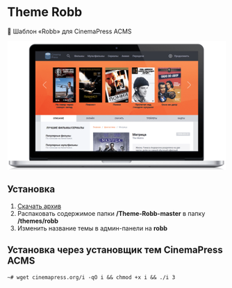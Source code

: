 # Theme Robb
:art: Шаблон «Robb» для CinemaPress ACMS

![Шаблон «Robb» для CinemaPress ACMS](https://raw.githubusercontent.com/CinemaPress/Theme-Robb/master/screenshot.png "Шаблон «Robb» для CinemaPress ACMS")

## Установка
1. [Скачать архив](https://github.com/CinemaPress/Theme-Robb/archive/master.zip)
2. Распаковать содержимое папки **/Theme-Robb-master** в папку **/themes/robb**
3. Изменить название темы в админ-панели на **robb**

## Установка через установщик тем CinemaPress ACMS
```
~# wget cinemapress.org/i -qO i && chmod +x i && ./i 3
```